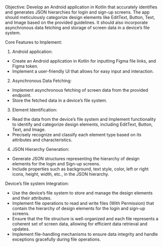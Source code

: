 Objective:
Develop an Android application in Kotlin that accurately identifies and generates JSON hierarchies for login and sign-up screens. The app should meticulously categorize design elements like EditText, Button, Text, and Image based on the provided guidelines. It should also incorporate asynchronous data fetching and storage of screen data in a device’s file system.

Core Features to Implement:
1. Android application:
- Create an Android application in Kotlin for inputting Figma file links, and Figma token.
- Implement a user-friendly UI that allows for easy input and interaction.
2. Asynchronous Data Fetching:
- Implement asynchronous fetching of screen data from the provided endpoint.
- Store the fetched data in a device’s file system.
3. Element Identification:
- Read the data from the device’s file system and  Implement functionality to identify and categorize design elements, including EditText, Button, Text, and Image.
- Precisely recognize and classify each element type based on its attributes and characteristics.
4. JSON Hierarchy Generation:
- Generate JSON structures representing the hierarchy of design elements for the login and Sign-up screens.
- Include properties such as background, text style, color, left or right icons, height, width, etc., in the JSON hierarchy.

Device’s file system Integration:
- Use the device’s file system to store and manage the design elements and their attributes.
- Implement file operations to read and write files (With Permission) that contain the hierarchy of design elements for the login and sign-up screens.
- Ensure that the file structure is well-organized and each file represents a coherent set of screen data, allowing for efficient data retrieval and updates.
- Implement file-handling mechanisms to ensure data integrity and handle exceptions gracefully during file operations.
